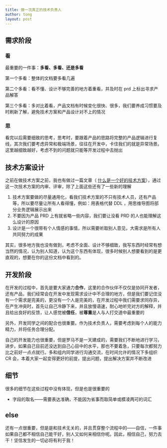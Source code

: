 ```yaml
---
title: 做一次真正的技术负责人
author: tong
layout: post
---
```

## 需求阶段
### 看
最重要的一件事：**多看、多看、还是多看**

第一个多看：整体的文档要多看几遍

第二个多看：看不懂、设计不够完善的地方着重看，并及时在 prd 上标出寻求产品解答

第三个多看：多对比着看，产品文档有时候变化很快、很多，我们要养成习惯要及时刷新了解，避免技术方案和产品设计对不上的情况

### 思
看完以后需要细致的思考，思考时，要跟着产品的思路将完整的产品逻辑进行复线，其次我们要考虑异常和极端场景，往往在开发中，卡住我们的就是异常场景。这里越细致越好，考虑不到的问题就只能等开发过程中去抛出

## 技术方案设计
之前在做技术方案之前，我也有做过一篇文章（ [什么是一个好的技术方案](../../想法/记录/什么是一个好的技术方案.md)），通过这一次技术方案的内审、评审，除了上面这些还有了一些新的理解
1. 技术方案要做的尽量通用化，看我们技术方案的不只有技术人员，还有产品等，所以要尽量让所有人看得懂，例如：用表格代替 DDL ，用思维导图将部分业务逻辑展示出来
2. 不要因为产品 PRD 上有就省略一些内容，我们要让没看 PRD 的人也能理解这么设计的原因
3. 设计是一个很带有个人情感的事情，所以需要听取别人意见，大需求是所有人共同努力的成果

其实，很多地方我也没有做到，考虑不全面、设计不够细致，我写东西时经常有想当然的情况，认为别人知道，认为这个东西有体现，很多时候别人想要看到的是更直观的，想要在你的这份文档中看到的。

## 开发阶段
在开发的过程中，首先是要大家通力**合作**，这里的合作伙伴不仅仅是协同开发者，还有产品，我们经常会在开发中发现需求设计中不合理的地方，但是我们要记住没有一个需求是完美的，更没有一个人是完美的，在开发过程中我们需要求同存异，在产生冲突时，首先让自己冷静下来，并且放慢语速，耐心地听完对方的解释，并且给出良好的反馈，让人感觉被**信任**，被**尊重**是人与人打交道中最重要的

另外，开发同学之间的配合也很重要。作为技术负责人，需要考虑到每个人的能力精力，并将任务合理分配。

自己的开发能力也很重要，但是罗马不是一天建成的，需要我们不断地进行学习，进步。如果自己目前还没达到自己心目中的水平，那也不要着急，只要每次都努力比之前好一点点就行。多和组内同学进行沟通交流，在时间允许的情况下多组织 CR 会，本着大家一起变得更好的前提，提出问题，提出解决方案并不断改进


## 细节
很多的细节在这些过程中没有体现，但是也是很重要的
- 字段的取名——需要表达准确，不能因为省事而取简单或模凌两可的词汇


## else
还有一点很重要，但是是和技术无关的，并且贯穿整个流程中的——自信，一件事如果自己都不相信自己能干好，别人又如何来相信你呢。因此，相信自己，努力去干！坚信发生的一切必将有利于我！